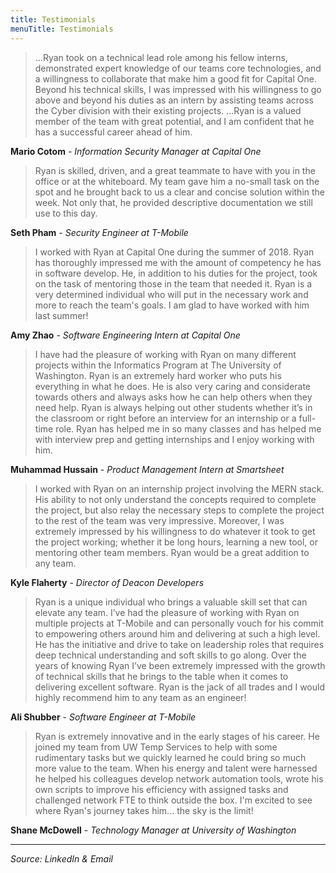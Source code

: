 ```yaml
---
title: Testimonials
menuTitle: Testimonials
---
```


> ...Ryan took on a technical lead role among his fellow interns, demonstrated expert knowledge of our teams core technologies, and a willingness to collaborate that make him a good fit for Capital One. Beyond his technical skills, I was impressed with his willingness to go above and beyond his duties as an intern by assisting teams across the Cyber division with their existing projects. ...Ryan is a valued member of the team with great potential, and I am confident that he has a successful career ahead of him.

**Mario Cotom** - *Information Security Manager at Capital One*

> Ryan is skilled, driven, and a great teammate to have with you in the office or at the whiteboard. My team gave him a no-small task on the spot and he brought back to us a clear and concise solution within the week. Not only that, he provided descriptive documentation we still use to this day.

**Seth Pham** - *Security Engineer at T-Mobile*

> I worked with Ryan at Capital One during the summer of 2018. Ryan has thoroughly impressed me with the amount of competency he has in software develop. He, in addition to his duties for the project, took on the task of mentoring those in the team that needed it. Ryan is a very determined individual who will put in the necessary work and more to reach the team's goals. I am glad to have worked with him last summer!

**Amy Zhao** - *Software Engineering Intern at Capital One*

> I have had the pleasure of working with Ryan on many different projects within the Informatics Program at The University of Washington. Ryan is an extremely hard worker who puts his everything in what he does. He is also very caring and considerate towards others and always asks how he can help others when they need help. Ryan is always helping out other students whether it’s in the classroom or right before an interview for an internship or a full-time role. Ryan has helped me in so many classes and has helped me with interview prep and getting internships and I enjoy working with him.

**Muhammad Hussain** - *Product Management Intern at Smartsheet*

> I worked with Ryan on an internship project involving the MERN stack. His ability to not only understand the concepts required to complete the project, but also relay the necessary steps to complete the project to the rest of the team was very impressive. Moreover, I was extremely impressed by his willingness to do whatever it took to get the project working; whether it be long hours, learning a new tool, or mentoring other team members. Ryan would be a great addition to any team.

**Kyle Flaherty** - *Director of Deacon Developers*

> Ryan is a unique individual who brings a valuable skill set that can elevate any team. I’ve had the pleasure of working with Ryan on multiple projects at T-Mobile and can personally vouch for his commit to empowering others around him and delivering at such a high level. He has the initiative and drive to take on leadership roles that requires deep technical understanding and soft skills to go along. Over the years of knowing Ryan I’ve been extremely impressed with the growth of technical skills that he brings to the table when it comes to delivering excellent software. Ryan is the jack of all trades and I would highly recommend him to any team as an engineer!

**Ali Shubber** - *Software Engineer at T-Mobile*

> Ryan is extremely innovative and in the early stages of his career. He joined my team from UW Temp Services to help with some rudimentary tasks but we quickly learned he could bring so much more value to the team. When his energy and talent were harnessed he helped his colleagues develop network automation tools, wrote his own scripts to improve his efficiency with assigned tasks and challenged network FTE to think outside the box. I'm excited to see where Ryan's journey takes him... the sky is the limit!

**Shane McDowell** - *Technology Manager at University of Washington*

---

*Source: LinkedIn & Email*